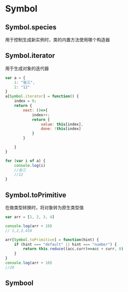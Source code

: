 # Symbol

## Symbol.species
用于控制生成新实例时，类的内置方法使用哪个构造器

## Symbol.iterator
用于生成对象的迭代器
```js
var a = {
    1: "张三",
    2: "12"
}
a[Symbol.iterator] = function() {
    index = 0;
    return {
        next: ()=>{
            index++;
            return {
                value: this[index],
                done: !this[index]
            }
        }

    }
}

for (var i of a) {
    console.log(i)
    //张三
    //12
}

```

## Symbol.toPrimitive
在做类型转换时，将对象转为原生类型值

```js
var arr = [1, 2, 3, 4]

console.log(arr + 10)
// 1,2,3,410

arr[Symbol.toPrimitive] = function(hint) {
    if (hint === "default" || hint === "number") {
        return this.reduce((acc,curr)=>acc + curr, 0)
    }
}
console.log(arr + 10)
//20

```

## Symbool